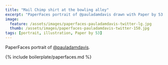 ```yaml
---
title: "Mail Chimp shirt at the bowling alley"
excerpt: "PaperFaces portrait of @pauladamdavis drawn with Paper by 53 on an iPad."
image: 
  feature: /assets/images/paperfaces-pauladamdavis-twitter-lg.jpg
  thumb: /assets/images/paperfaces-pauladamdavis-twitter-150.jpg
tags: [portrait, illustration, Paper by 53]
---
```


PaperFaces portrait of [@pauladamdavis](http://twitter.com/pauladamdavis).

{% include boilerplate/paperfaces.md %}